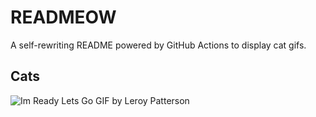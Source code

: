 # READMEOW

A self-rewriting README powered by GitHub Actions to display cat gifs.

## Cats

![Im Ready Lets Go GIF by Leroy Patterson](https://media4.giphy.com/media/CjmvTCZf2U3p09Cn0h/200.gif?cid=9acd02da8i4jwjqg7p53h96wk6fjc2szxov44fs12liaau9i&ep=v1_gifs_search&rid=200.gif&ct=g)
